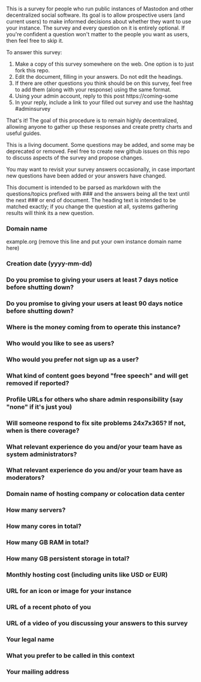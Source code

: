 This is a survey for people who run public instances of Mastodon and 
other decentralized social software. Its goal is to allow prospective
users (and current users) to make informed decisions about
whether they want to use your instance.  The survey and every question
on it is entirely optional.  If you're confident a question won't matter
to the people you want as users, then feel free to skip it.

To answer this survey:
1. Make a copy of this survey somewhere on the web.  One option is to just
   fork this repo.
2. Edit the document, filling in your answers.  Do not edit the headings.
3. If there are other questions you think should be on this survey, feel
   free to add them (along with your response) using the same format.
4. Using your admin account, reply to this post https://coming-some
5. In your reply, include a link to your filled out survey and use the 
   hashtag #adminsurvey

That's it!   The goal of this procedure is to remain highly decentralized,
allowing anyone to gather up these responses and create pretty charts and 
useful guides.

This is a living document.  Some questions may be added, and some may be 
deprecated or removed.  Feel free to create new github issues on this
repo to discuss aspects of the survey and propose changes.

You may want to revisit your survey answers occasionally,
in case important new questions have been added or your answers have 
changed.

This document is intended to be parsed as markdown with the questions/topics 
prefixed with ### and the answers being all the text until
the next ### or end of document. The heading text is intended to be matched 
exactly; if you change the question at all, systems gathering results will 
think its a new question.

### Domain name

example.org (remove this line and put your own instance domain name here)

### Creation date (yyyy-mm-dd)

### Do you promise to giving your users at least 7 days notice before shutting down?

### Do you promise to giving your users at least 90 days notice before shutting down?

### Where is the money coming from to operate this instance?

### Who would you like to see as users?

### Who would you prefer not sign up as a user?

### What kind of content goes beyond "free speech" and will get removed if reported?

### Profile URLs for others who share admin responsibility (say "none" if it's just you)

### Will someone respond to fix site problems 24x7x365? If not, when is there coverage?

### What relevant experience do you and/or your team have as system administrators?

### What relevant experience do you and/or your team have as moderators?

### Domain name of hosting company or colocation data center

### How many servers?

### How many cores in total?

### How many GB RAM in total?

### How many GB persistent storage in total?

### Monthly hosting cost (including units like USD or EUR)

### URL for an icon or image for your instance

### URL of a recent photo of you 

### URL of a video of you discussing your answers to this survey

### Your legal name

### What you prefer to be called in this context

### Your mailing address

